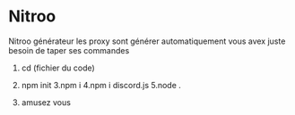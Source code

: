 # Nitroo

Nitroo générateur les proxy sont générer automatiquement vous avex juste besoin de taper ses commandes

1. cd (fichier du code)
2. npm init
3.npm i
4.npm i discord.js
5.node .

6. amusez vous
